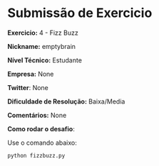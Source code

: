 # Submissão de Exercicio

**Exercicio:** 4 - Fizz Buzz 

**Nickname:** emptybrain 

**Nível Técnico:** Estudante

**Empresa:** None

**Twitter**: None 

**Dificuldade de Resolução:** Baixa/Media

**Comentários:** None

**Como rodar o desafio**: 

Use o comando abaixo: 
```bash
python fizzbuzz.py
```

